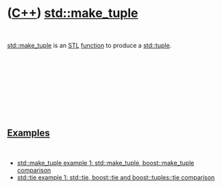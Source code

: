 



 

 

 

 

 

([C++](Cpp.md)) [std::make\_tuple](CppStdMake_tuple.md)
=========================================================

 

[std::make\_tuple](CppStdMake_tuple.md) is an [STL](CppStl.md)
[function](CppFunction.md) to produce a [std::tuple](CppStdTuple.md).

 

 

 

 

 

[Examples](CppExample.md)
--------------------------

 

-   [std::make\_tuple example 1: std::make\_tuple, boost::make\_tuple
    comparison](CppStdMake_tupleExample.md)
-   [std::tie example 1: std::tie, boost::tie and boost::tuples::tie
    comparison](CppStdTieExample.md)

 

 

 

 

 





 



